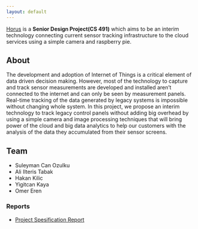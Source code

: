 ```yaml
---
layout: default
---
```


[Horus](http://horus-bilkent.github.io/) is a **Senior Design Project(CS 491)** which aims to be an interim technology connecting current sensor tracking infrastructure to the cloud services using a simple camera and raspberry pie.  

## About

The development and adoption of Internet of Things is a critical element of data driven decision making. However, most of the technology to capture and track sensor measurements are developed and installed aren’t connected to the internet and can only be seen by measurement panels. Real-time tracking of the data generated by legacy systems is impossible without changing whole system. In this project, we propose an interim technology to track legacy control panels without adding big overhead by using a simple camera and image processing techniques that will bring power of the cloud and big data analytics to help our customers with the analysis of the data they accumulated from their sensor screens.

## Team

* Suleyman Can Ozulku
* Ali Ilteris Tabak
* Hakan Kilic
* Yigitcan Kaya
* Omer Eren

### Reports

* [Project Spesification Report](https://github.com/horus-bilkent/horus-bilkent.github.io/raw/master/specreport.pdf)

